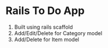 # Rails To Do App

1. Built using rails scaffold
2. Add/Edit/Delete for Category model
3. Add/Delete for Item model
